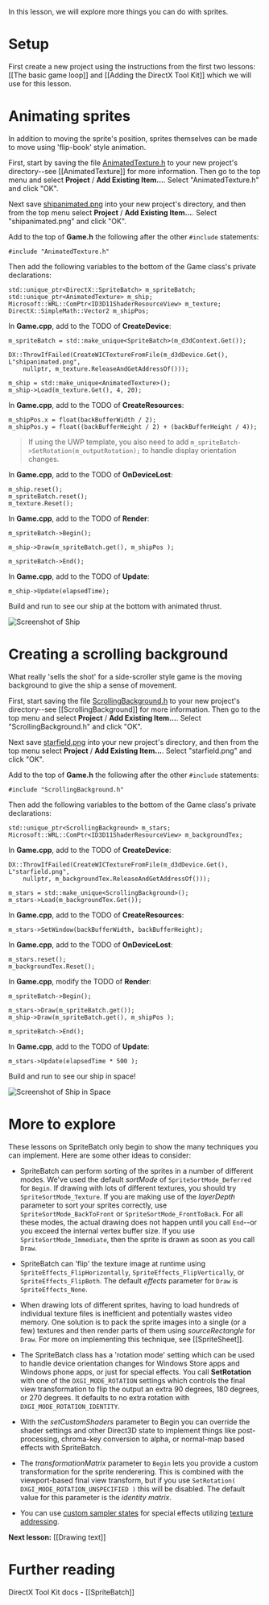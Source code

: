 In this lesson, we will explore more things you can do with sprites.

# Setup
First create a new project using the instructions from the first two lessons: [[The basic game loop]] and
[[Adding the DirectX Tool Kit]] which we will use for this lesson.

# Animating sprites
In addition to moving the sprite's position, sprites themselves can be made to move using 'flip-book' style animation.

First, start by saving the file [AnimatedTexture.h](https://github.com/Microsoft/DirectXTK/wiki/AnimatedTexture.h) to your new project's directory--see [[AnimatedTexture]] for more information. Then go to the top menu and select **Project** / **Add Existing Item...**. Select "AnimatedTexture.h" and click "OK".

Next save [shipanimated.png](https://raw.githubusercontent.com/wiki/Microsoft/DirectXTK/images/shipanimated.png) into your new project's directory, and then from the top menu select **Project** / **Add Existing Item...**. Select "shipanimated.png" and click "OK".

Add to the top of **Game.h** the following after the other ``#include`` statements:

    #include "AnimatedTexture.h"

Then add the following variables to the bottom of the Game class's private declarations:

    std::unique_ptr<DirectX::SpriteBatch> m_spriteBatch;
    std::unique_ptr<AnimatedTexture> m_ship;
    Microsoft::WRL::ComPtr<ID3D11ShaderResourceView> m_texture;
    DirectX::SimpleMath::Vector2 m_shipPos;

In **Game.cpp**, add to the TODO of **CreateDevice**:

    m_spriteBatch = std::make_unique<SpriteBatch>(m_d3dContext.Get());

    DX::ThrowIfFailed(CreateWICTextureFromFile(m_d3dDevice.Get(), L"shipanimated.png",
        nullptr, m_texture.ReleaseAndGetAddressOf()));

    m_ship = std::make_unique<AnimatedTexture>();
    m_ship->Load(m_texture.Get(), 4, 20);

In **Game.cpp**, add to the TODO of **CreateResources**:

    m_shipPos.x = float(backBufferWidth / 2);
    m_shipPos.y = float((backBufferHeight / 2) + (backBufferHeight / 4));

> If using the UWP template, you also need to add ``m_spriteBatch->SetRotation(m_outputRotation);`` to handle display orientation changes.

In **Game.cpp**, add to the TODO of **OnDeviceLost**:

    m_ship.reset();
    m_spriteBatch.reset();
    m_texture.Reset();

In **Game.cpp**, add to the TODO of **Render**:

    m_spriteBatch->Begin();

    m_ship->Draw(m_spriteBatch.get(), m_shipPos );
    
    m_spriteBatch->End();

In **Game.cpp**, add to the TODO of **Update**:

    m_ship->Update(elapsedTime);

Build and run to see our ship at the bottom with animated thrust.

![Screenshot of Ship](https://github.com/Microsoft/DirectXTK/wiki/images/screenshotShip1.png)

# Creating a scrolling background

What really 'sells the shot' for a side-scroller style game is the moving background to give the ship a sense of movement.

First, start saving the file [ScrollingBackground.h](https://github.com/Microsoft/DirectXTK/wiki/ScrollingBackground.h) to your new project's directory--see [[ScrollingBackground]] for more information. Then go to the top menu and select **Project** / **Add Existing Item...**. Select "ScrollingBackground.h" and click "OK".

Next save [starfield.png](https://github.com/Microsoft/DirectXTK/wiki/images/starfield.png) into your new project's directory, and then from the top menu select **Project** / **Add Existing Item...**. Select "starfield.png" and click "OK".

Add to the top of **Game.h** the following after the other ``#include`` statements:

    #include "ScrollingBackground.h"

Then add the following variables to the bottom of the Game class's private declarations:

    std::unique_ptr<ScrollingBackground> m_stars;
    Microsoft::WRL::ComPtr<ID3D11ShaderResourceView> m_backgroundTex;

In **Game.cpp**, add to the TODO of **CreateDevice**:

    DX::ThrowIfFailed(CreateWICTextureFromFile(m_d3dDevice.Get(), L"starfield.png",
        nullptr, m_backgroundTex.ReleaseAndGetAddressOf()));

    m_stars = std::make_unique<ScrollingBackground>();
    m_stars->Load(m_backgroundTex.Get());

In **Game.cpp**, add to the TODO of **CreateResources**:

    m_stars->SetWindow(backBufferWidth, backBufferHeight);

In **Game.cpp**, add to the TODO of **OnDeviceLost**:

    m_stars.reset();
    m_backgroundTex.Reset();

In **Game.cpp**, modify the TODO of **Render**:

    m_spriteBatch->Begin();

    m_stars->Draw(m_spriteBatch.get());
    m_ship->Draw(m_spriteBatch.get(), m_shipPos );
    
    m_spriteBatch->End();

In **Game.cpp**, add to the TODO of **Update**:

    m_stars->Update(elapsedTime * 500 );

Build and run to see our ship in space!

![Screenshot of Ship in Space](https://github.com/Microsoft/DirectXTK/wiki/images/screenshotShip2.png)

# More to explore

These lessons on SpriteBatch only begin to show the many techniques you can implement. Here are some other ideas to consider:

* SpriteBatch can perform sorting of the sprites in a number of different modes. We've used the default *sortMode* of ``SpriteSortMode_Deferred`` for ``Begin``. If drawing with lots of different textures, you should try ``SpriteSortMode_Texture``. If you are making use of the *layerDepth* parameter to sort your sprites correctly, use ``SpriteSortMode_BackToFront`` or ``SpriteSortMode_FrontToBack``. For all these modes, the actual drawing does not happen until you call ``End``--or you exceed the internal vertex buffer size. If you use ``SpriteSortMode_Immediate``, then the sprite is drawn as soon as you call ``Draw``.

* SpriteBatch can 'flip' the texture image at runtime using ``SpriteEffects_FlipHorizontally``, ``SpriteEffects_FlipVertically``, or ``SpriteEffects_FlipBoth``. The default *effects* parameter for ``Draw`` is ``SpriteEffects_None``.

* When drawing lots of different sprites, having to load hundreds of individual texture files is inefficient and potentially wastes video memory.  One solution is to pack the sprite images into a single (or a few) textures and then render parts of them using *sourceRectangle* for ``Draw``. For more on implementing this technique, see [[SpriteSheet]].

* The SpriteBatch class has a 'rotation mode' setting which can be used to handle device orientation changes for Windows Store apps and Windows phone apps, or just for special effects. You call **SetRotation** with one of the ``DXGI_MODE_ROTATION`` settings which controls the final view transformation to flip the output an extra 90 degrees, 180 degrees, or 270 degrees. It defaults to no extra rotation with ``DXGI_MODE_ROTATION_IDENTITY``.

* With the *setCustomShaders* parameter to Begin you can override the shader settings and other Direct3D state to implement things like post-processing, chroma-key conversion to alpha, or normal-map based effects with SpriteBatch.

* The *transformationMatrix* parameter to ``Begin`` lets you provide a custom transformation for the sprite renderering. This is combined with the viewport-based final view transform, but if you use ``SetRotation( DXGI_MODE_ROTATION_UNSPECIFIED )`` this will be disabled. The default value for this parameter is the _identity matrix_.

* You can use [custom sampler states](https://github.com/Microsoft/DirectXTK/wiki/SpriteBatch#custom-render-states) for special effects utilizing [texture addressing](https://docs.microsoft.com/en-us/windows/desktop/api/d3d11/ne-d3d11-d3d11_texture_address_mode).

**Next lesson:** [[Drawing text]]

# Further reading

DirectX Tool Kit docs - [[SpriteBatch]]
